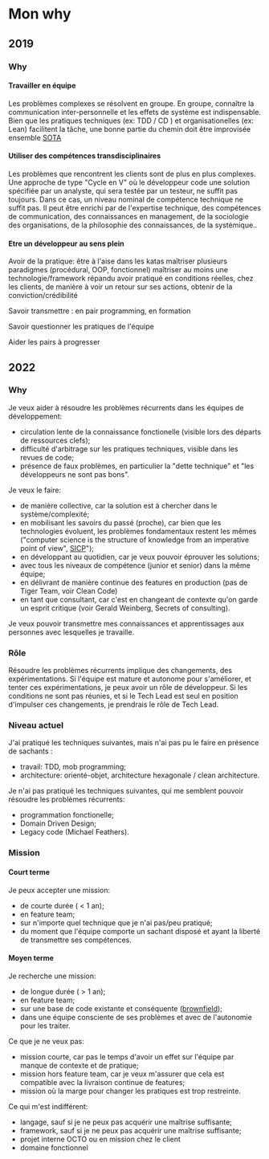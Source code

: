 # Mon why 

## 2019

### Why

#### Travailler en équipe
Les problèmes complexes se résolvent en groupe.
En groupe, connaître la communication inter-personnelle et les effets de système est indispensable.
Bien que les pratiques techniques (ex: TDD / CD ) et organisationelles (ex: Lean) facilitent la tâche, une bonne partie du chemin doit être improvisée ensemble [SOTA](https://blog.octo.com/en-finir-avec-la-dette-technique/)

#### Utiliser des compétences transdisciplinaires
Les problèmes que rencontrent les clients sont de plus en plus complexes.
Une approche de type "Cycle en V" où le développeur code une solution spécifiée par un analyste, qui sera testée par un testeur, ne suffit pas toujours.
Dans ce cas, un niveau nominal de compétence technique ne suffit pas. Il peut être enrichi par de l'expertise technique, des compétences de communication, des connaissances en management, de la sociologie des organisations, de la philosophie des connaissances, de la systémique..


#### Etre un développeur au sens plein
Avoir de la pratique:
être à l'aise dans les katas maîtriser plusieurs paradigmes (procédural, OOP, fonctionnel)
maîtriser au moins une technologie/framework répandu avoir pratiqué en conditions réelles, chez les clients, de manière à voir un retour sur ses actions, obtenir de la conviction/crédibilité

Savoir transmettre : en pair programming, en formation

Savoir questionner les pratiques de l'équipe

Aider les pairs à progresser


## 2022

### Why
Je veux aider à résoudre les problèmes récurrents dans les équipes de développement:
- circulation lente de la connaissance fonctionelle (visible lors des départs de ressources clefs);
- difficulté d'arbitrage sur les pratiques techniques, visible dans les revues de code;
- présence de faux problèmes, en particulier la "dette technique" et "les développeurs ne sont pas bons".

Je veux le faire:
- de manière collective, car la solution est à chercher dans le système/complexité;
- en mobilisant les savoirs du passé (proche), car bien que les technologies évoluent, les problèmes fondamentaux restent les mêmes ("computer science is the structure of knowledge from an imperative point of view", [SICP](https://lfe.gitbooks.io/sicp/content/fm/preface-1.html)");
- en développant au quotidien, car je veux pouvoir éprouver les solutions;
- avec tous les niveaux de compétence (junior et senior) dans la même équipe;
- en délivrant de manière continue des features en production (pas de Tiger Team, voir Clean Code)
- en tant que consultant, car c'est en changeant de contexte qu'on garde un esprit critique (voir Gerald Weinberg, Secrets of consulting).

Je veux pouvoir transmettre mes connaissances et apprentissages aux personnes avec lesquelles je travaille. 

### Rôle

Résoudre les problèmes récurrents implique des changements, des expérimentations.
Si l'équipe est mature et autonome pour s'améliorer, et tenter ces expérimentations, je peux avoir un rôle de développeur.
Si les conditions ne sont pas réunies, et si le Tech Lead est seul en position d'impulser ces changements, je prendrais le rôle de Tech Lead.

### Niveau actuel

J'ai pratiqué les techniques suivantes, mais n'ai pas pu le faire en présence de sachants :
- travail: TDD, mob programming;
- architecture: orienté-objet, architecture hexagonale / clean architecture.

Je n'ai pas pratiqué les techniques suivantes, qui me semblent pouvoir résoudre les problèmes récurrents:
- programmation fonctionelle;
- Domain Driven Design;
- Legacy code (Michael Feathers).


### Mission

#### Court terme
Je peux accepter une mission: 
- de courte durée ( < 1 an);
- en feature team;
- sur n'importe quel technique que je n'ai pas/peu pratiqué;
- du moment que l'équipe comporte un sachant disposé et ayant la liberté de transmettre ses compétences.

#### Moyen terme
Je recherche une mission:
- de longue durée ( > 1 an);
- en feature team;
- sur une base de code existante et conséquente ([brownfield](https://en.wikipedia.org/wiki/Brownfield_(software_development)));
- dans une équipe consciente de ses problèmes et avec de l'autonomie pour les traiter.

Ce que je ne veux pas:
- mission courte, car pas le temps d'avoir un effet sur l'équipe par manque de contexte et de pratique;
- mission hors feature team, car je veux m'assurer que cela est compatible avec la livraison continue de features;
- mission où la marge pour changer les pratiques est trop restreinte.

Ce qui m'est indifférent:
- langage, sauf si je ne peux pas acquérir une maîtrise suffisante;
- framework, sauf si je ne peux pas acquérir une maîtrise suffisante;
- projet interne OCTO ou en mission chez le client
- domaine fonctionnel
